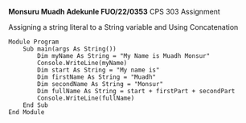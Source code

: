 **Monsuru Muadh Adekunle
FUO/22/0353**
CPS 303 Assignment

 Assigning a string literal to a String variable and Using Concatenation
```vb.net
Module Program
	Sub main(args As String())
		Dim myName As String = "My Name is Muadh Monsur"
		Console.WriteLine(myName)
		Dim start As String = "My name is"
		Dim firstName As String = "Muadh"
		Dim secondName As String = "Monsur"
		Dim fullName As String = start + firstPart + secondPart
		Console.WriteLine(fullName)
	End Sub
End Module
```
